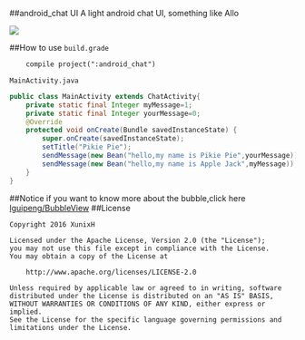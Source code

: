 ##android_chat UI
A light android chat UI, something like Allo

![](https://git.oschina.net/xunix/android_chat/raw/master/sample.png?dir=0&filepath=sample.png&oid=103f2d770fc30679408d56c99ac6ef1a836cfbc0&sha=beb1481109fa6fb3fec39a6f0e5191cffb844991)

##How to use
`build.grade`

```xml
    compile project(":android_chat")
```
`MainActivity.java`

```java
public class MainActivity extends ChatActivity{
    private static final Integer myMessage=1;
    private static final Integer yourMessage=0;
    @Override
    protected void onCreate(Bundle savedInstanceState) {
        super.onCreate(savedInstanceState);
        setTitle("Pikie Pie");
        sendMessage(new Bean("hello,my name is Pikie Pie",yourMessage));
        sendMessage(new Bean("hello,my name is Apple Jack",myMessage));
    }
}
```
##Notice
if you want to know more about the bubble,click here
[lguipeng/BubbleView](https://github.com/lguipeng/BubbleView)
##License
```
Copyright 2016 XunixH

Licensed under the Apache License, Version 2.0 (the "License");
you may not use this file except in compliance with the License.
You may obtain a copy of the License at

    http://www.apache.org/licenses/LICENSE-2.0

Unless required by applicable law or agreed to in writing, software
distributed under the License is distributed on an "AS IS" BASIS,
WITHOUT WARRANTIES OR CONDITIONS OF ANY KIND, either express or implied.
See the License for the specific language governing permissions and
limitations under the License.
```

